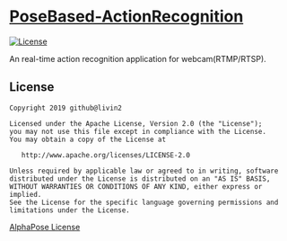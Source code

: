 #  [PoseBased-ActionRecognition](https://github.com/livin2/PoseBased-ActionRecognition) 

[![License](https://img.shields.io/badge/License-Apache%202.0-blue.svg)](https://opensource.org/licenses/Apache-2.0) 

 An real-time action recognition application for webcam(RTMP/RTSP).

## License

```
Copyright 2019 github@livin2

Licensed under the Apache License, Version 2.0 (the "License");
you may not use this file except in compliance with the License.
You may obtain a copy of the License at

   http://www.apache.org/licenses/LICENSE-2.0

Unless required by applicable law or agreed to in writing, software
distributed under the License is distributed on an "AS IS" BASIS,
WITHOUT WARRANTIES OR CONDITIONS OF ANY KIND, either express or implied.
See the License for the specific language governing permissions and
limitations under the License.
```

[AlphaPose License]( https://github.com/MVIG-SJTU/AlphaPose/blob/master/LICENSE )